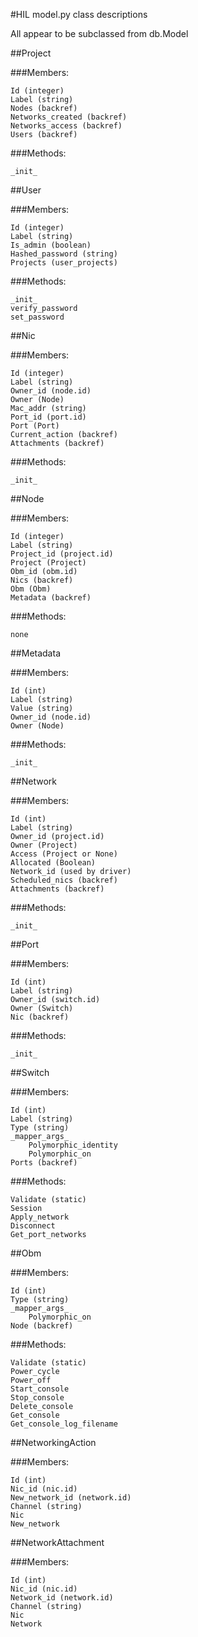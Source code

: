 #HIL model.py class descriptions

All appear to be subclassed from db.Model

 

##Project

###Members:

    Id (integer)
    Label (string)
    Nodes (backref)
    Networks_created (backref)
    Networks_access (backref)
    Users (backref)

###Methods:

    _init_


##User

###Members:

    Id (integer)
    Label (string)
    Is_admin (boolean)
    Hashed_password (string)
    Projects (user_projects)

###Methods:

    _init_
    verify_password
    set_password


##Nic

###Members:

    Id (integer)
    Label (string)
    Owner_id (node.id)
    Owner (Node)
    Mac_addr (string)
    Port_id (port.id)
    Port (Port)
    Current_action (backref)
    Attachments (backref)

###Methods:

    _init_

 

##Node

###Members:

    Id (integer)
    Label (string)
    Project_id (project.id)
    Project (Project)
    Obm_id (obm.id)
    Nics (backref)
    Obm (Obm)
    Metadata (backref)

###Methods:

    none

 

##Metadata

###Members:

    Id (int)
    Label (string)
    Value (string)
    Owner_id (node.id)
    Owner (Node)

###Methods:

    _init_

 

##Network

###Members:

    Id (int)
    Label (string)
    Owner_id (project.id)
    Owner (Project)
    Access (Project or None)
    Allocated (Boolean)
    Network_id (used by driver)
    Scheduled_nics (backref)
    Attachments (backref)

###Methods:

    _init_

 

##Port

###Members:

    Id (int)
    Label (string)
    Owner_id (switch.id)
    Owner (Switch)
    Nic (backref)

###Methods:

    _init_

 

##Switch

###Members:

    Id (int)
    Label (string)
    Type (string)
    _mapper_args_
        Polymorphic_identity
        Polymorphic_on
    Ports (backref)

###Methods:

    Validate (static)
    Session
    Apply_network
    Disconnect
    Get_port_networks

 

##Obm

###Members:

    Id (int)
    Type (string)
    _mapper_args_
        Polymorphic_on
    Node (backref)

###Methods:

    Validate (static)
    Power_cycle
    Power_off
    Start_console
    Stop_console
    Delete_console
    Get_console
    Get_console_log_filename

 

##NetworkingAction

###Members:

    Id (int)
    Nic_id (nic.id)
    New_network_id (network.id)
    Channel (string)
    Nic
    New_network

 

##NetworkAttachment

###Members:

    Id (int)
    Nic_id (nic.id)
    Network_id (network.id)
    Channel (string)
    Nic
    Network
